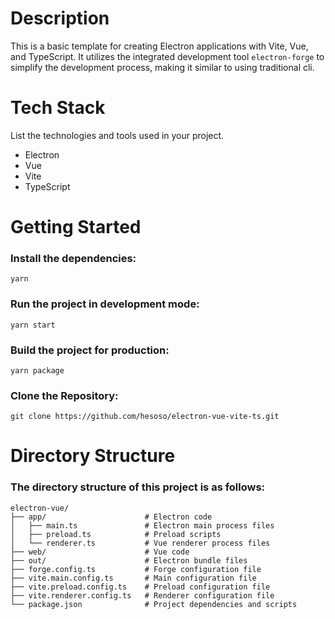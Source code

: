 
# Description

This is a basic template for creating Electron applications with Vite, Vue, and TypeScript. It utilizes the integrated development tool `electron-forge` to simplify the development process, making it similar to using traditional cli. 

# Tech Stack

List the technologies and tools used in your project.

- Electron
- Vue
- Vite
- TypeScript

# Getting Started
### Install the dependencies:

```shell
yarn
```
### Run the project in development mode:
```shell
yarn start
```
### Build the project for production:
```shell
yarn package
```

### Clone the Repository:
```shell
git clone https://github.com/hesoso/electron-vue-vite-ts.git
```

# Directory Structure
### The directory structure of this project is as follows:

```
electron-vue/
├── app/                      # Electron code
│   ├── main.ts               # Electron main process files
│   ├── preload.ts            # Preload scripts
│   └── renderer.ts           # Vue renderer process files
├── web/                      # Vue code
├── out/                      # Electron bundle files
├── forge.config.ts           # Forge configuration file
├── vite.main.config.ts       # Main configuration file
├── vite.preload.config.ts    # Preload configuration file
├── vite.renderer.config.ts   # Renderer configuration file
└── package.json              # Project dependencies and scripts
```
